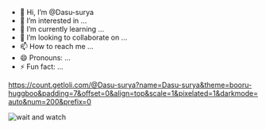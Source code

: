 - 👋 Hi, I’m @Dasu-surya
- 👀 I’m interested in ...
- 🌱 I’m currently learning ...
- 💞️ I’m looking to collaborate on ...
- 📫 How to reach me ...
- 😄 Pronouns: ...
- ⚡ Fun fact: ...

<!---
Dasu-surya/Dasu-surya is a ✨ special ✨ repository because its `README.md` (this file) appears on your GitHub profile.
You can click the Preview link to take a look at your changes.
--->

https://count.getloli.com/@Dasu-surya?name=Dasu-surya&theme=booru-huggboo&padding=7&offset=0&align=top&scale=1&pixelated=1&darkmode=auto&num=200&prefix=0


![wait and watch](https://count.getloli.com/@Dasu-surya?name=Dasu-surya&theme=booru-huggboo&padding=7&offset=0&align=top&scale=1&pixelated=1&darkmode=auto&num=200)

